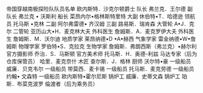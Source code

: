 
帝国穿越南极探险队队员名单
欧内斯特．沙克尔顿爵士 队长
弗兰克．王尔德 副队长
弗兰克 • 沃斯利 船长
菜昂内尔•格林斯特里特 大副
休伯特•T．哈德逊 领航员
托马斯 •克林 二副
阿尔弗雷德• 齐汉姆 三副
路易斯．瑞肯森 大管轮
A•J．克尔 二管轮
亚历山大•H．麦克林大夫 外科医生
詹姆斯．A．麦克罗伊大夫 外科医生
詹姆斯．M．沃尔迪 地质学家
莱昂纳德•D •A•赫西 气象学家
雷金纳德•W•詹姆斯 物理学家
罗伯特•S．克拉克 生物学家
詹姆斯．弗朗西斯（弗兰克）•赫尔利 官方摄影师
乔治．S．马斯顿 官方美术师
托马斯．H．奥德-利兹 马达专家（后为仓库保管员）
哈里．麦克奈什 木匠
查尔斯．J．格林 厨师
沃尔特•豪 一级船员
威廉．贝克韦尔 一级船员
带莫西．麦卡锡 一级船员
托马斯．麦克劳德 一级船员
约翰• 文森特 一级船员
欧内斯特•霍尔尼斯 锅炉工
威廉．史蒂文森 锅炉工
珀斯．布菜克波罗 倫渡者（后为乘务员）